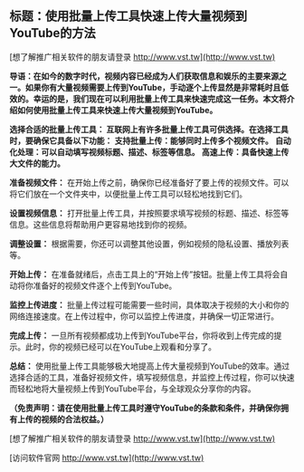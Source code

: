 ## **标题：使用批量上传工具快速上传大量视频到YouTube的方法**

[想了解推广相关软件的朋友请登录 http://www.vst.tw](http://www.vst.tw)

**导语：在如今的数字时代，视频内容已经成为人们获取信息和娱乐的主要来源之一。如果你有大量视频需要上传到YouTube，手动逐个上传显然是非常耗时且低效的。幸运的是，我们现在可以利用批量上传工具来快速完成这一任务。本文将介绍如何使用批量上传工具来快速上传大量视频到YouTube。**

**选择合适的批量上传工具： 互联网上有许多批量上传工具可供选择。在选择工具时，要确保它具备以下功能：**
**支持批量上传：能够同时上传多个视频文件。**
**自动化处理：可以自动填写视频标题、描述、标签等信息。**
**高速上传：具备快速上传大文件的能力。**

**准备视频文件：**
在开始上传之前，确保你已经准备好了要上传的视频文件。可以将它们放在一个文件夹中，以便批量上传工具可以轻松地找到它们。

**设置视频信息：**
打开批量上传工具，并按照要求填写视频的标题、描述、标签等信息。这些信息将帮助用户更容易地找到你的视频。

**调整设置：**
根据需要，你还可以调整其他设置，例如视频的隐私设置、播放列表等。

**开始上传：**
在准备就绪后，点击工具上的“开始上传”按钮。批量上传工具将会自动将你准备好的视频文件逐个上传到YouTube。

**监控上传进度：**
批量上传过程可能需要一些时间，具体取决于视频的大小和你的网络连接速度。在上传过程中，你可以监控上传进度，并确保一切正常进行。

**完成上传：**
一旦所有视频都成功上传到YouTube平台，你将收到上传完成的提示。此时，你的视频已经可以在YouTube上观看和分享了。

**总结：**
使用批量上传工具能够极大地提高上传大量视频到YouTube的效率。通过选择合适的工具，准备好视频文件，填写视频信息，并监控上传过程，你可以快速而轻松地将大量视频上传到YouTube平台，与全球观众分享你的内容。

**（免责声明：请在使用批量上传工具时遵守YouTube的条款和条件，并确保你拥有上传的视频的合法权益。）**

[想了解推广相关软件的朋友请登录 http://www.vst.tw](http://www.vst.tw)


[访问软件官网 http://www.vst.tw](http://www.vst.tw)
